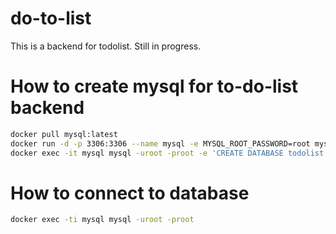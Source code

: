 # do-to-list

This is a backend for todolist. Still in progress.

# How to create mysql for to-do-list backend

```bash
docker pull mysql:latest
docker run -d -p 3306:3306 --name mysql -e MYSQL_ROOT_PASSWORD=root mysql
docker exec -it mysql mysql -uroot -proot -e 'CREATE DATABASE todolist'
```

# How to connect to database

```bash
docker exec -ti mysql mysql -uroot -proot
```
